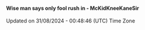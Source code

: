 #### Wise man says only fool rush in - McKidKneeKaneSir
Updated on 31/08/2024 - 00:48:46 (UTC) Time Zone
